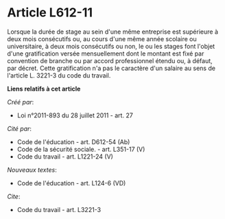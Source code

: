 # Article L612-11

Lorsque la durée de stage au sein d'une même entreprise est supérieure à deux mois consécutifs ou, au cours d'une même année
scolaire ou universitaire, à deux mois consécutifs ou non, le ou les stages font l'objet d'une gratification versée
mensuellement dont le montant est fixé par convention de branche ou par accord professionnel étendu ou, à défaut, par décret.
Cette gratification n'a pas le caractère d'un salaire au sens de l'article L. 3221-3 du code du travail.

**Liens relatifs à cet article**

_Créé par_:

  - Loi n°2011-893 du 28 juillet 2011 - art. 27

_Cité par_:

  - Code de l'éducation - art. D612-54 (Ab)
  - Code de la sécurité sociale. - art. L351-17 (V)
  - Code du travail - art. L1221-24 (V)

_Nouveaux textes_:

  - Code de l'éducation - art. L124-6 (VD)

_Cite_:

  - Code du travail - art. L3221-3

